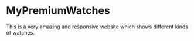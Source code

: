 # MyPremiumWatches
This is a very amazing and responsive website which shows different kinds of watches.
